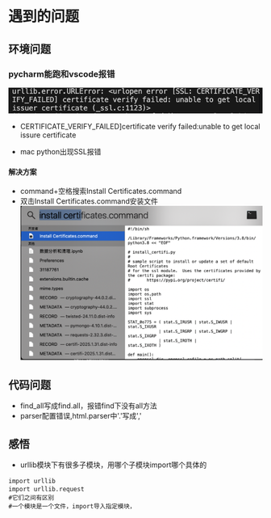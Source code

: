 # 遇到的问题
## 环境问题
### pycharm能跑和vscode报错
 ![错误](./图片/截屏2025-04-02下午9.56.49.png)
 - CERTIFICATE_VERIFY_FAILED]certificate verify failed:unable to get local issure certificate
  
 - mac python出现SSL报错
 
#### 解决方案
-  command+空格搜索Install Certificates.command
-  双击Install Certificates.command安装文件![解决方案](./图片/截屏2025-04-02下午10.11.36.png)
  
## 代码问题
- find_all写成find.all，报错find下没有all方法
- parser配置错误,html.parser中'.'写成','

## 感悟
- urllib模块下有很多子模块，用哪个子模块import哪个具体的
```
import urllib 
import urllib.request
#它们之间有区别
#一个模块是一个文件，import导入指定模块，

```
